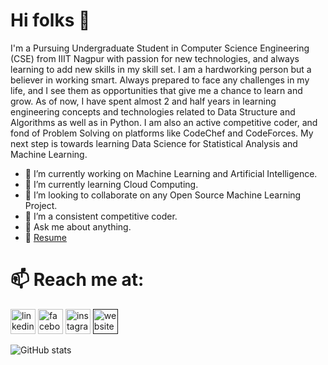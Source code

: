 # Hi folks 👋

I'm a Pursuing Undergraduate Student in Computer Science Engineering (CSE) from IIIT 
Nagpur with passion for new technologies, and always learning to add new skills in 
my skill set.
                         I am a hardworking person but a believer in working smart. 
Always prepared to face any challenges in my life, and I see them as opportunities 
that give me a chance to learn and grow. 
                     As of now, I have spent almost 2 and half years in learning engineering
concepts and technologies related to Data Structure and Algorithms as well as in
Python. 
        I am also an active competitive coder, and fond of Problem Solving on platforms like CodeChef and CodeForces. My next
step is towards learning Data Science for Statistical Analysis and Machine Learning.

- 🔭 I’m currently working on Machine Learning and Artificial Intelligence. 
- 🌱 I’m currently learning Cloud Computing.
- 👯 I’m looking to collaborate on any Open Source Machine Learning Project.
- 🤔 I’m a consistent competitive coder.
- 💬 Ask me about anything. 
- 📝 [Resume](https://drive.google.com/file/d/11w3PVn2N40OKlazeFKBmBRu5_ZtqB4yA/view?usp=sharing)
# 📫 Reach me at:
[<img src='https://cdn.jsdelivr.net/npm/simple-icons@3.0.1/icons/linkedin.svg' alt='linkedin' height='40'>](https://www.linkedin.com/in/mahesh-vaishnav-9ba99a192/)  [<img src='https://cdn.jsdelivr.net/npm/simple-icons@3.0.1/icons/facebook.svg' alt='facebook' height='40'>](https://www.facebook.com/mahesh.vaishnav.94009/)  [<img src='https://cdn.jsdelivr.net/npm/simple-icons@3.0.1/icons/instagram.svg' alt='instagram' height='40'>](https://www.instagram.com/_vaishnav_2001/)    [<img src='https://cdn.jsdelivr.net/npm/simple-icons@3.0.1/icons/icloud.svg' alt='website' height='40'>]()  

![GitHub stats](https://github-readme-stats.vercel.app/api?username=markMahesh&show_icons=true)  
